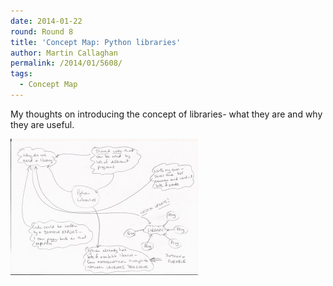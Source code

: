 ```yaml
---
date: 2014-01-22
round: Round 8
title: 'Concept Map: Python libraries'
author: Martin Callaghan
permalink: /2014/01/5608/
tags:
  - Concept Map
---
```

My thoughts on introducing the concept of libraries- what they are and why they are useful.[  
][1]

[<img class="alignnone size-medium wp-image-5611" alt="mtc_concept_map1" src="/uploads/2014/01/mtc_concept_map1-300x218.jpg" width="300" height="218" />][2]

 [1]: /uploads/2014/01/mtc_concept_map1.pdf
 [2]: /uploads/2014/01/mtc_concept_map1.jpg
